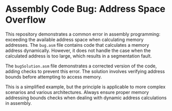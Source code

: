 # Assembly Code Bug: Address Space Overflow

This repository demonstrates a common error in assembly programming: exceeding the available address space when calculating memory addresses.  The `bug.asm` file contains code that calculates a memory address dynamically. However, it does not handle the case when the calculated address is too large, which results in a segmentation fault.

The `bugSolution.asm` file demonstrates a corrected version of the code, adding checks to prevent this error.  The solution involves verifying address bounds before attempting to access memory.

This is a simplified example, but the principle is applicable to more complex scenarios and various architectures.  Always ensure proper memory addressing bounds checks when dealing with dynamic address calculations in assembly.